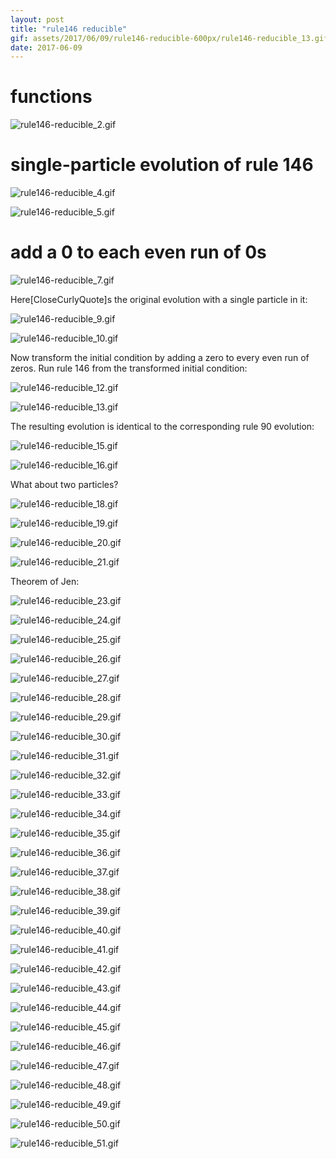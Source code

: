```yaml
---
layout: post
title: "rule146 reducible"
gif: assets/2017/06/09/rule146-reducible-600px/rule146-reducible_13.gif
date: 2017-06-09
---
```


# functions

![rule146-reducible_2.gif](../../../assets/2017/06/09/rule146-reducible-600px/rule146-reducible_2.gif)

# single-particle evolution of rule 146

![rule146-reducible_4.gif](../../../assets/2017/06/09/rule146-reducible-600px/rule146-reducible_4.gif)

![rule146-reducible_5.gif](../../../assets/2017/06/09/rule146-reducible-600px/rule146-reducible_5.gif)

# add a 0 to each even run of 0s

![rule146-reducible_7.gif](../../../assets/2017/06/09/rule146-reducible-600px/rule146-reducible_7.gif)

Here\[CloseCurlyQuote]s the original evolution with a single particle in it:

![rule146-reducible_9.gif](../../../assets/2017/06/09/rule146-reducible-600px/rule146-reducible_9.gif)

![rule146-reducible_10.gif](../../../assets/2017/06/09/rule146-reducible-600px/rule146-reducible_10.gif)

Now transform the initial condition by adding a zero to every even run of zeros.  Run rule 146 from the transformed initial condition:

![rule146-reducible_12.gif](../../../assets/2017/06/09/rule146-reducible-600px/rule146-reducible_12.gif)

![rule146-reducible_13.gif](../../../assets/2017/06/09/rule146-reducible-600px/rule146-reducible_13.gif)

The resulting evolution is identical to the corresponding rule 90 evolution:

![rule146-reducible_15.gif](../../../assets/2017/06/09/rule146-reducible-600px/rule146-reducible_15.gif)

![rule146-reducible_16.gif](../../../assets/2017/06/09/rule146-reducible-600px/rule146-reducible_16.gif)

What about two particles?

![rule146-reducible_18.gif](../../../assets/2017/06/09/rule146-reducible-600px/rule146-reducible_18.gif)

![rule146-reducible_19.gif](../../../assets/2017/06/09/rule146-reducible-600px/rule146-reducible_19.gif)

![rule146-reducible_20.gif](../../../assets/2017/06/09/rule146-reducible-600px/rule146-reducible_20.gif)

![rule146-reducible_21.gif](../../../assets/2017/06/09/rule146-reducible-600px/rule146-reducible_21.gif)

Theorem of Jen:

![rule146-reducible_23.gif](../../../assets/2017/06/09/rule146-reducible-600px/rule146-reducible_23.gif)

![rule146-reducible_24.gif](../../../assets/2017/06/09/rule146-reducible-600px/rule146-reducible_24.gif)

![rule146-reducible_25.gif](../../../assets/2017/06/09/rule146-reducible-600px/rule146-reducible_25.gif)

![rule146-reducible_26.gif](../../../assets/2017/06/09/rule146-reducible-600px/rule146-reducible_26.gif)

![rule146-reducible_27.gif](../../../assets/2017/06/09/rule146-reducible-600px/rule146-reducible_27.gif)

![rule146-reducible_28.gif](../../../assets/2017/06/09/rule146-reducible-600px/rule146-reducible_28.gif)

![rule146-reducible_29.gif](../../../assets/2017/06/09/rule146-reducible-600px/rule146-reducible_29.gif)

![rule146-reducible_30.gif](../../../assets/2017/06/09/rule146-reducible-600px/rule146-reducible_30.gif)

![rule146-reducible_31.gif](../../../assets/2017/06/09/rule146-reducible-600px/rule146-reducible_31.gif)

![rule146-reducible_32.gif](../../../assets/2017/06/09/rule146-reducible-600px/rule146-reducible_32.gif)

![rule146-reducible_33.gif](../../../assets/2017/06/09/rule146-reducible-600px/rule146-reducible_33.gif)

![rule146-reducible_34.gif](../../../assets/2017/06/09/rule146-reducible-600px/rule146-reducible_34.gif)

![rule146-reducible_35.gif](../../../assets/2017/06/09/rule146-reducible-600px/rule146-reducible_35.gif)

![rule146-reducible_36.gif](../../../assets/2017/06/09/rule146-reducible-600px/rule146-reducible_36.gif)

![rule146-reducible_37.gif](../../../assets/2017/06/09/rule146-reducible-600px/rule146-reducible_37.gif)

![rule146-reducible_38.gif](../../../assets/2017/06/09/rule146-reducible-600px/rule146-reducible_38.gif)

![rule146-reducible_39.gif](../../../assets/2017/06/09/rule146-reducible-600px/rule146-reducible_39.gif)

![rule146-reducible_40.gif](../../../assets/2017/06/09/rule146-reducible-600px/rule146-reducible_40.gif)

![rule146-reducible_41.gif](../../../assets/2017/06/09/rule146-reducible-600px/rule146-reducible_41.gif)

![rule146-reducible_42.gif](../../../assets/2017/06/09/rule146-reducible-600px/rule146-reducible_42.gif)

![rule146-reducible_43.gif](../../../assets/2017/06/09/rule146-reducible-600px/rule146-reducible_43.gif)

![rule146-reducible_44.gif](../../../assets/2017/06/09/rule146-reducible-600px/rule146-reducible_44.gif)

![rule146-reducible_45.gif](../../../assets/2017/06/09/rule146-reducible-600px/rule146-reducible_45.gif)

![rule146-reducible_46.gif](../../../assets/2017/06/09/rule146-reducible-600px/rule146-reducible_46.gif)

![rule146-reducible_47.gif](../../../assets/2017/06/09/rule146-reducible-600px/rule146-reducible_47.gif)

![rule146-reducible_48.gif](../../../assets/2017/06/09/rule146-reducible-600px/rule146-reducible_48.gif)

![rule146-reducible_49.gif](../../../assets/2017/06/09/rule146-reducible-600px/rule146-reducible_49.gif)

![rule146-reducible_50.gif](../../../assets/2017/06/09/rule146-reducible-600px/rule146-reducible_50.gif)

![rule146-reducible_51.gif](../../../assets/2017/06/09/rule146-reducible-600px/rule146-reducible_51.gif)

